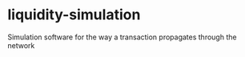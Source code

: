 # liquidity-simulation
Simulation software for the way a transaction propagates through the network
